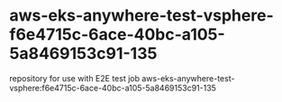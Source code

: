 # aws-eks-anywhere-test-vsphere-f6e4715c-6ace-40bc-a105-5a8469153c91-135
repository for use with E2E test job aws-eks-anywhere-test-vsphere:f6e4715c-6ace-40bc-a105-5a8469153c91-135
